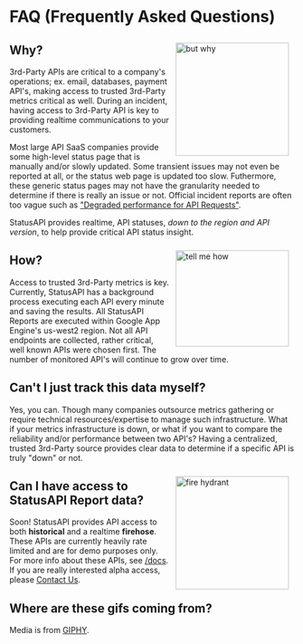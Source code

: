 # FAQ (Frequently Asked Questions)

<img style="float: right; margin: 10px;" src="/assets/media/but-why.jpg" alt="but why" width="200"/>

## Why?

3rd-Party APIs are critical to a company's operations; ex. email, databases, payment API's, making access to trusted 3rd-Party metrics critical as well.
During an incident, having access to 3rd-Party API is key to providing realtime communications to your customers.


Most large API SaaS companies provide some high-level status page that is manually and/or slowly updated.
Some transient issues may not even be reported at all, or the status web page is updated too slow.
Futhermore, these generic status pages may not have the granularity needed to determine if there is really an issue or not.
Official incident reports are often too vague such as <a href="https://www.githubstatus.com/incidents/5t09j5cly2sk?utm_ts=1604091876">"Degraded performance for API Requests"</a>.

StatusAPI provides realtime, API statuses, *down to the region and API version*, to help provide critical API status insight.

<img style="float: right; margin: 10px;" src="/assets/media/tell-me-how.jpg" alt="tell me how" width="200" height="170"/>

## How?

Access to trusted 3rd-Party metrics is key.
Currently, StatusAPI has a background process executing each API every minute and saving the results.
All StatusAPI Reports are executed within Google App Engine's us-west2 region.
Not all API endpoints are collected, rather critical, well known APIs were chosen first.
The number of monitored API's will continue to grow over time.

## Can't I just track this data myself?

Yes, you can. Though many companies outsource metrics gathering or require technical resources/expertise to manage such infrastructure.
What if your metrics infrastructure is down, or what if you want to compare the reliability and/or performance between two API's?
Having a centralized, trusted 3rd-Party source provides clear data to determine if a specific API is truly "down" or not.

<img style="float: right; margin: 10px;" src="/assets/media/fire-hydrant.jpg" alt="fire hydrant" width="200"/>

## Can I have access to StatusAPI Report data?

Soon!
StatusAPI provides API access to both **historical** and a realtime **firehose**.
These APIs are currently heavily rate limited and are for demo purposes only.
For more info about these APIs, see <a href="/docs" target="_blank">/docs</a>.
If you are really interested alpha access, please <a href="mailto:adam@status-api.com?subject=StatusAPI: Contact us">Contact Us</a>.

## Where are these gifs coming from?

Media is from&nbsp;<a href="https://giphy.com/" target="_blank">GIPHY</a>.
